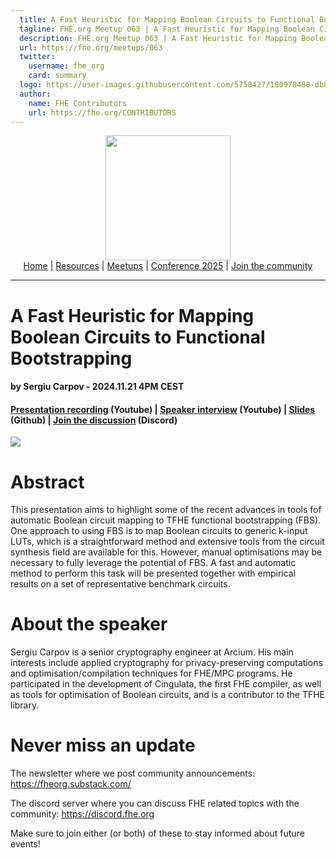```yaml
---
  title: A Fast Heuristic for Mapping Boolean Circuits to Functional Bootstrapping w/ Sergiu Carpov | FHE.org Meetup 063
  tagline: FHE.org Meetup 063 | A Fast Heuristic for Mapping Boolean Circuits to Functional Bootstrapping w/ Sergiu Carpov
  description: FHE.org Meetup 063 | A Fast Heuristic for Mapping Boolean Circuits to Functional Bootstrapping w/ Sergiu Carpov
  url: https://fhe.org/meetups/063
  twitter:
    username: fhe_org
    card: summary
  logo: https://user-images.githubusercontent.com/5758427/180978488-db825482-5a58-4c7c-9589-c494a6f0be04.png
  author:
    name: FHE Contributors
    url: https://fhe.org/CONTRIBUTORS
---
```


<!-- Main header navigation -->
<p align="center">
  <img width="200" src="https://user-images.githubusercontent.com/5758427/180978488-db825482-5a58-4c7c-9589-c494a6f0be04.png"><br/>
  <a href="https://fhe-org.github.io">Home</a> | <a href="https://fhe-org.github.io/resources">Resources</a> | <a href="https://fhe-org.github.io/meetups/">Meetups</a> | <a href="https://fhe-org.github.io/conferences/conference-2025/">Conference 2025</a> | <a href="https://fhe-org.github.io/community">Join the community</a>
</p>
<hr/>
<!-- /Main header navigation -->


# A Fast Heuristic for Mapping Boolean Circuits to Functional Bootstrapping
#### by Sergiu Carpov - 2024.11.21 4PM CEST
#### <a href="https://www.youtube.com/watch?v=1gS5TdLpeKw&list=PLnbmMskCVh1chnSM8Jjy6Nk3IH6fpn7MM&index=1">Presentation recording</a> (Youtube) | <a href="https://www.youtube.com/watch?v=FNd-l8JcHA0&list=PLnbmMskCVh1e3EGYBGrAg1q-cVE5fM6O4&index=1">Speaker interview</a> (Youtube) | <a href="https://github.com/user-attachments/files/17916901/Boolean_circuit_mapping_to_functional_bootstrapping.pdf">Slides</a> (Github) | <a href="https://discord.fhe.org">Join the discussion</a> (Discord)

<a href="https://www.meetup.com/fhe-org/events/304521997/?utm_medium=referral&utm_campaign=share-btn_savedevents_share_modal&utm_source=link"><img src="https://github.com/user-attachments/assets/9baba8bd-21b3-4b25-a04c-86e5f12f12bd"></a>

# Abstract

This presentation aims to highlight some of the recent advances in tools fof automatic Boolean circuit mapping to TFHE functional bootstrapping (FBS). One approach to using FBS is to map Boolean circuits to generic k-input LUTs, which is a straightforward method and extensive tools from the circuit synthesis field are available for this. However, manual optimisations may be necessary to fully leverage the potential of FBS. A fast and automatic method to perform this task will be presented together with empirical results on a set of representative benchmark circuits.

# About the speaker

Sergiu Carpov is a senior cryptography engineer at Arcium. His main interests include applied cryptography for privacy-preserving computations and optimisation/compilation techniques for FHE/MPC programs. He participated in the development of Cingulata, the first FHE compiler, as well as tools for optimisation of Boolean circuits, and is a contributor to the TFHE library.

# Never miss an update

The newsletter where we post community announcements: https://fheorg.substack.com/

The discord server where you can discuss FHE related topics with the community: https://discord.fhe.org

Make sure to join either (or both) of these to stay informed about future events!
